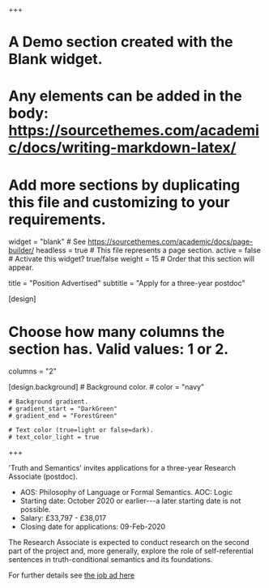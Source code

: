 +++
# A Demo section created with the Blank widget.
# Any elements can be added in the body: https://sourcethemes.com/academic/docs/writing-markdown-latex/
# Add more sections by duplicating this file and customizing to your requirements.

widget = "blank"  # See https://sourcethemes.com/academic/docs/page-builder/
headless = true  # This file represents a page section.
active = false  # Activate this widget? true/false
weight = 15  # Order that this section will appear.

title = "Position Advertised"
subtitle = "Apply for a three-year postdoc"

[design]
  # Choose how many columns the section has. Valid values: 1 or 2.
  columns = "2"

  [design.background]
    # Background color.
    # color = "navy"

    # Background gradient.
    # gradient_start = "DarkGreen"
    # gradient_end = "ForestGreen"

    # Text color (true=light or false=dark).
    # text_color_light = true


+++

'Truth and Semantics' invites applications for a three-year Research Associate (postdoc).

* AOS: Philosophy of Language or Formal Semantics.
AOC: Logic
* Starting date: October 2020 or earlier---a later starting date is not possible.
* Salary: £33,797 - £38,017
* Closing date for applications: 09-Feb-2020

The Research Associate is expected to conduct research on the second part of the project and, more generally, explore the role of self-referential sentences in truth-conditional semantics and its foundations.

For further details see [the job ad here](http://www.bristol.ac.uk/jobs/find/details.html?nPostingID=60794&nPostingTargetID=177615&option=28&sort=DESC&respnr=1&ID=Q50FK026203F3VBQBV7V77V83&JobNum=ACAD104363&Resultsperpage=10&lg=UK&mask=uobext)
